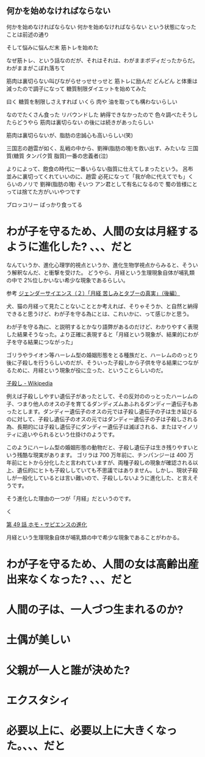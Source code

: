 ## 何かを始めなければならない

何かを始めなければならない 何かを始めなければならない
という状態になったことは前述の通り

そして悩みに悩んだ末 筋トレを始めた

なぜ筋トレ、という話なのだが、それはそれは、わがままボディだったからだ。わがままがこぼれ落ちて

筋肉は裏切らない叫びながらせっせせっせと 筋トレに励んだ どんどん と体重は減ったので調子になって 糖質制限ダイエットを始めてみた

曰く 糖質を制限しさえすれば いくら 肉や 油を取っても構わないらしい

なのでたくさん食った リバウンドした
納得できなかったので 色々調べたそうしたらどうやら 筋肉は裏切らない の後には続きがあったらしい

筋肉は裏切らないが、脂肪の忠誠心も高いらしい(笑)

三国志の趙雲が如く、乱戦の中から、劉禅(脂肪の塊)を救い出す、みたいな
三国質(糖質 タンパク質 脂質)一番の忠義者(泣)

よりによって、飽食の時代に一番いらない脂質に仕えてしまったという。
呂布 並みに裏切ってくれていいのに、趙雲 必死になって「我が命に代えてでも」くらいのノリで 劉禅(脂肪の塊)
そいつ アン君として有名になるので 蜀の皆様にとっては捨てた方がいいやつです

ブロッコリー ばっかり食ってる

# わが子を守るため、人間の女は月経するように進化した? 、、、だと

なんていうか、進化心理学的視点というか、進化生物学視点からみると、そういう解釈なんだ、と衝撃を受けた。
どうやら、月経という生理現象自体が哺乳類の中で 2%位しかいない希少な現象であるらしい。

参考 [ジェンダーサイエンス（２）「月経 苦しみとタブーの真実」（後編）](https://www.nhk.jp/p/special/ts/2NY2QQLPM3/blog/bl/pneAjJR3gn/bp/pAqD3rJXXp/)

犬、猫の月経って見たことないこととか考えれば、そりゃそうか、と自然と納得できると思うけど、わが子を守る為にとは、これいかに、って感じかと思う。

わが子を守る為に、と説明するとかなり語弊があるのだけど、わかりやすく表現した結果そうなった。より正確に表現すると「月経という現象が、結果的にわが子を守る結果につながった」

ゴリラやライオン等ハーレム型の婚姻形態をとる種族だと、ハーレムののっとり後に子殺しを行うらしいのだが、そういった子殺しから子供を守る結果につながるために、月経という現象が役に立った、ということらしいのだ。

[子殺し - Wikipedia](https://ja.wikipedia.org/wiki/%E5%AD%90%E6%AE%BA%E3%81%97#%E9%87%8E%E5%A4%96%E3%81%A7%E3%81%AE%E5%AD%90%E6%AE%BA%E3%81%97%E3%81%AE%E7%99%BA%E8%A6%8B)

例えば子殺ししやすい遺伝子があったとして、その反対ののっとったハーレムの子、つまり他人のオスの子を育てるダンディズムあふれるダンディー遺伝子もあったとします。ダンディー遺伝子のオスの元では子殺し遺伝子の子は生き延びるのに対して、子殺し遺伝子のオスの元ではダンディー遺伝子の子は子殺しされる為、長期的には子殺し遺伝子にダンディー遺伝子は滅ぼされる、またはマイノリティに追いやられるという仕掛けのようです。

このようにハーレム型の婚姻形態の動物だと、子殺し遺伝子は生き残りやすいという残酷な現実があります。
ゴリラは 700 万年前に、チンパンジーは 400 万年前にヒトから分化したと言われていますが、両種子殺しの現象が確認される以上、遺伝的にヒトも子殺ししていても不思議ではありません。しかし、現状子殺しが一般化しているとは言い難いので、子殺ししないように進化した、と言えそうです。

そう進化した理由の一つが「月経」だというのです。

く

[第 49 話 ホモ・サピエンスの進化](https://kagakubar.com/evolution/49.html)

月経という生理現象自体が哺乳類の中で希少な現象であることがわかる。

# わが子を守るため、人間の女は高齢出産出来なくなった? 、、、だと

# 人間の子は、一人づつ生まれるのか?

# 土偶が美しい

# 父親が一人と誰が決めた?

#

#

# エクスタシィ

# 必要以上に、必要以上に大きくなった。、、、だと

[]()
[]()
[]()
[]()
[]()
[]()
[]()
[]()
[]()
[]()
[]()
[]()
[]()
[]()
[]()
